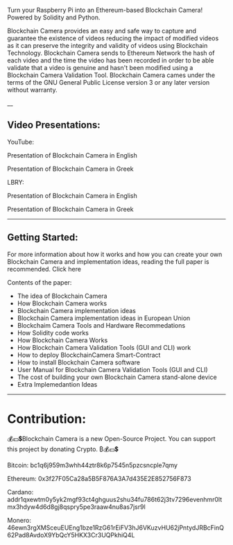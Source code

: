 

Turn your Raspberry Pi into an Ethereum-based Blockchain Camera! Powered by Solidity and Python.



Blockchain Camera provides an easy and safe way to capture and guarantee the existence of videos reducing the impact of modified videos as it can preserve the integrity and validity of videos using Blockchain Technology. Blockchain Camera sends to Ethereum Network the hash of each video and the time the video has been recorded in order to be able validate that a video is genuine and hasn't been modified using a Blockchain Camera Validation Tool. 
Blockchain Camera  cames under the terms of the GNU General Public License version 3 or any later version without warranty.


__ 
## Video Presentations:

YouTube:

Presentation of Blockchain Camera in English

Presentation of Blockchain Camera in Greek

LBRY:

Presentation of Blockchain Camera in English

Presentation of Blockchain Camera in Greek

_____

## Getting Started:
For more information about how it works and how you can create your own Blockchain Camera and implementation ideas, reading the full paper is recommended. 
Click here

Contents of the paper:
- The idea of Blockchain Camera
- How Blockchain Camera works
- Blockchain Camera implementation ideas
- Blockchain Camera implementation ideas in European Union
- Blockchaim Camera Tools and Hardware Recommedations
- How Solidity code works
- How Blockchain Camera Works
- How Blockchain Camera Validation Tools (GUI and CLI) work
- How to deploy BlockchainCamera Smart-Contract
- How to install Blockchain Camera software
- User Manual for Blockchain Camera Validation Tools (GUI and CLI)
- The cost of building your own Blockchain Camera stand-alone device
- Extra Implemedantion Ideas

___

# Contribution:
💰💵💲Blockchain Camera is a new Open-Source Project. You can support this project by donating Crypto. ₿💰💵💲

Bitcoin: bc1q6j959m3whh44ztr8k6p7545n5pzcsncple7qmy

Ethereum: 0x3f27F05Ca28a5B5F876A3A7d435E2E852756F873

Cardano: addr1qxewtm0y5yk2mgf93ct4ghguus2shu34fu786t62j3tv7296evenhmr0ltmx3hdyw4d6d8gj8qspry5pe3raaw4nu8as7jsr9l

Monero: 46ewn3rgXMSceuEUEng1bze1RzG61rEiFV3hJ6VKuzvHU62jPntydJRBcFinQ62Pad8AvdoX9YbQcY5HKX3Cr3UQPkhiQ4L


